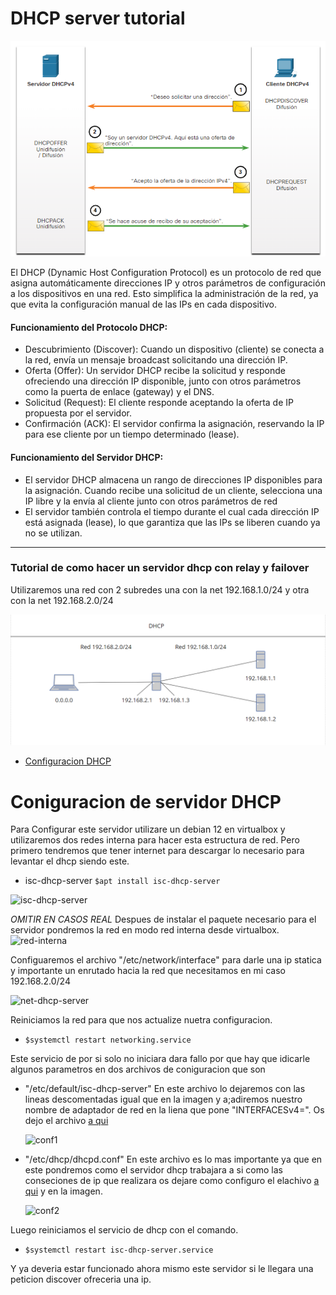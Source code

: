 # DHCP server tutorial

![funcionamiento](img/funcionamiento.png)

El DHCP (Dynamic Host Configuration Protocol) es un protocolo de red que asigna automáticamente direcciones IP y otros parámetros de configuración a los dispositivos en una red. Esto simplifica la administración de la red, ya que evita la configuración manual de las IPs en cada dispositivo.

#### Funcionamiento del Protocolo DHCP:
- Descubrimiento (Discover): Cuando un dispositivo (cliente) se conecta a la red, envía un mensaje broadcast solicitando una dirección IP.
- Oferta (Offer): Un servidor DHCP recibe la solicitud y responde ofreciendo una dirección IP disponible, junto con otros parámetros como la puerta de enlace (gateway) y el DNS.
- Solicitud (Request): El cliente responde aceptando la oferta de IP propuesta por el servidor.
- Confirmación (ACK): El servidor confirma la asignación, reservando la IP para ese cliente por un tiempo determinado (lease).
#### Funcionamiento del Servidor DHCP:
- El servidor DHCP almacena un rango de direcciones IP disponibles para la asignación. Cuando recibe una solicitud de un cliente, selecciona una IP libre y la envía al cliente junto con otros parámetros de red
- El servidor también controla el tiempo durante el cual cada dirección IP está asignada (lease), lo que garantiza que las IPs se liberen cuando ya no se utilizan.



----------------------------------------------------------------------------------------------------------

### Tutorial de como hacer un servidor dhcp con relay y failover

Utilizaremos una red con 2 subredes una con la net 192.168.1.0/24 y otra con la net 192.168.2.0/24

![topologiaRed](img/esquema_de_red.png)

- [Configuracion DHCP](doc&nbsp;/configuracion-dhcp.md)

# Coniguracion de servidor DHCP

Para Configurar este servidor utilizare un debian 12 en virtualbox y utilizaremos dos redes interna para hacer esta estructura de red. Pero primero tendremos que tener internet para descargar lo necesario para levantar el dhcp siendo este.
 - isc-dhcp-server `$apt install isc-dhcp-server`
   
![isc-dhcp-server](../img/isc-dhcp-server.png)

*OMITIR EN CASOS REAL* Despues de instalar el paquete necesario para el servidor pondremos la red en modo red interna desde virtualbox.
![red-interna](../img/poner_red_en_interna.png)

Configuaremos el archivo "/etc/network/interface" para darle una ip statica y importante un enrutado hacia la red que necesitamos en mi caso 192.168.2.0/24

![net-dhcp-server](../img/conf-adpatador.png)

Reiniciamos la red para que nos actualize nuetra configuracion. 

- `$systemctl restart networking.service`

Este servicio de por si solo no iniciara dara fallo por que hay que idicarle algunos parametros en dos archivos de coniguracion que son 

 - "/etc/default/isc-dhcp-server" En este archivo lo dejaremos con las lineas descomentadas igual que en la imagen y a;adiremos nuestro nombre de adaptador de red en la liena que pone "INTERFACESv4=". Os dejo el archivo [a qui](../)
   
      ![conf1](../img/conf1.png)
   
 - "/etc/dhcp/dhcpd.conf" En este archivo es lo mas importante ya que en este pondremos como el servidor dhcp trabajara a si como las conseciones de ip que realizara os dejare como configuro el elachivo [a qui](../) y en la imagen.
   
    ![conf2](../img/conf2.png)

Luego reiniciamos el servicio de dhcp con el comando.

 - `$systemctl restart isc-dhcp-server.service`
   
Y ya deveria estar funcionado ahora mismo este servidor si le llegara una peticion discover ofreceria una ip.
